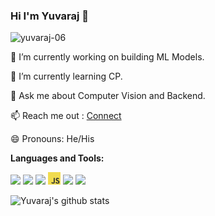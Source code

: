 ### Hi I'm Yuvaraj 👋
<img src="https://komarev.com/ghpvc/?username=yuvaraj-06&label=Views&color=blue&style=plastic" alt="yuvaraj-06" />


🔭 I’m currently working on building ML Models.

🌱 I’m currently learning CP.

💬 Ask me about Computer Vision and Backend.

📫 Reach me out : [Connect](https://www.linkedin.com/in/yuvaraj-tankala-725822194/)

😄 Pronouns: He/His

**Languages and Tools:**  

<code><img height="20" src="https://upload.wikimedia.org/wikipedia/commons/thumb/3/32/OpenCV_Logo_with_text_svg_version.svg/1200px-OpenCV_Logo_with_text_svg_version.svg.png"></code>
<code><img height="20" src="https://www.python.org/static/opengraph-icon-200x200.png"></code>
<code><img height="20" src="https://encrypted-tbn0.gstatic.com/images?q=tbn%3AANd9GcSnt0s4-cSHFsZEacCtBUlw-mhL3CW2mI-KJw&usqp=CAU"></code>
<code><img height="20" src="https://raw.githubusercontent.com/github/explore/80688e429a7d4ef2fca1e82350fe8e3517d3494d/topics/javascript/javascript.png"></code>
<code><img height="20" src="https://avatars.githubusercontent.com/u/27804?s=280&v=4"></code>
<code><img height="20" src="https://cdn-images-1.medium.com/fit/t/1600/480/0*1sEJe6Z0eGN-eL02.png"></code> 

![Yuvaraj's github stats](https://github-readme-stats.vercel.app/api?username=yuvaraj-06)
<!---
yuvaraj-06/yuvaraj-06 is a ✨ special ✨ repository because its `README.md` (this file) appears on your GitHub profile.
You can click the Preview link to take a look at your changes.
--->
